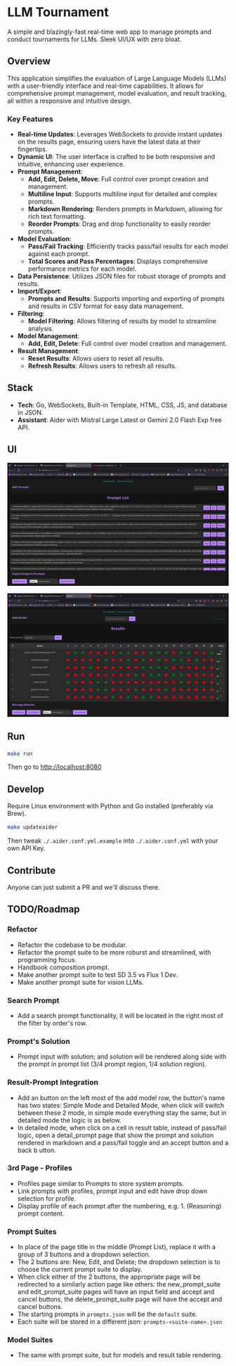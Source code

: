 # LLM Tournament

A simple and blazingly-fast real-time web app to manage prompts and conduct tournaments for LLMs. Sleek UI/UX with zero bloat.

## Overview

This application simplifies the evaluation of Large Language Models (LLMs) with a user-friendly interface and real-time capabilities. It allows for comprehensive prompt management, model evaluation, and result tracking, all within a responsive and intuitive design.

### Key Features

- **Real-time Updates**: Leverages WebSockets to provide instant updates on the results page, ensuring users have the latest data at their fingertips.
- **Dynamic UI**: The user interface is crafted to be both responsive and intuitive, enhancing user experience.
- **Prompt Management**:
  - **Add, Edit, Delete, Move**: Full control over prompt creation and management.
  - **Multiline Input**: Supports multiline input for detailed and complex prompts.
  - **Markdown Rendering**: Renders prompts in Markdown, allowing for rich text formatting.
  - **Reorder Prompts**: Drag and drop functionality to easily reorder prompts.
- **Model Evaluation**:
  - **Pass/Fail Tracking**: Efficiently tracks pass/fail results for each model against each prompt.
  - **Total Scores and Pass Percentages**: Displays comprehensive performance metrics for each model.
- **Data Persistence**: Utilizes JSON files for robust storage of prompts and results.
- **Import/Export**:
  - **Prompts and Results**: Supports importing and exporting of prompts and results in CSV format for easy data management.
- **Filtering**:
  - **Model Filtering**: Allows filtering of results by model to streamline analysis.
- **Model Management**:
  - **Add, Edit, Delete**: Full control over model creation and management.
- **Result Management**:
  - **Reset Results**: Allows users to reset all results.
  - **Refresh Results**: Allows users to refresh all results.

## Stack

- **Tech**: Go, WebSockets, Built-in Template, HTML, CSS, JS, and database in JSON.
- **Assistant**: Aider with Mistral Large Latest or Gemini 2.0 Flash Exp free API.

## UI

![prompt-manager-page](./assets/ui-prompt-manager.png)

![result-page](./assets/ui-result-page.png)

## Run

```bash
make run
```

Then go to <http://localhost:8080>

## Develop

Require Linux environment with Python and Go installed (preferably via Brew).

```bash
make updateaider
```

Then tweak `./.aider.conf.yml.example` into `./.aider.conf.yml` with your own API Key.

## Contribute

Anyone can just submit a PR and we'll discuss there.

## TODO/Roadmap

### Refactor

- Refactor the codebase to be modular.
- Refactor the prompt suite to be more roburst and streamlined, with programming focus.
- Handbook composition prompt.
- Make another prompt suite to test SD 3.5 vs Flux 1 Dev.
- Make another prompt suite for vision LLMs.

### Search Prompt

- Add a search prompt functionality, it will be located in the right most of the filter by order's row.

### Prompt's Solution

- Prompt input with solution; and solution will be rendered along side with the prompt in prompt list (3/4 prompt region, 1/4 solution region).

### Result-Prompt Integration

- Add an button on the left most of the add model row, the button's name has two states: Simple Mode and Detailed Mode, when click will switch between these 2 mode, in simple mode everything stay the same, but in detailed mode the logic is as below.
- In detailed mode, when click on a cell in result table, instead of pass/fail logic, open a detail_prompt page that show the prompt and solution rendered in markdown and a pass/fail toggle and an accept button and a back b utton.

### 3rd Page - Profiles

- Profiles page similar to Prompts to store system prompts.
- Link prompts with profiles, prompt input and edit have drop down selection for profile.
- Display profile of each prompt after the numbering, e.g. 1. (Reasoning) prompt content.

### Prompt Suites

- In place of the page title in the middle (Prompt List), replace it with a group of 3 buttons and a dropdown selection.
- The 2 buttons are: New, Edit, and Delete; the dropdown selection is to choose the current prompt suite to display.
- When click either of the 2 buttons, the appropriate page will be redirected to a similarly action page like others: the new_prompt_suite and edit_prompt_suite pages will have an input field and accept and cancel buttons, the delete_prompt_suite page will have the accept and cancel buttons.
- The starting prompts in `prompts.json` will be the `default` suite.
- Each suite will be stored in a different json: `prompts-<suite-name>.json`

### Model Suites

- The same with prompt suite, but for models and result table rendering.
